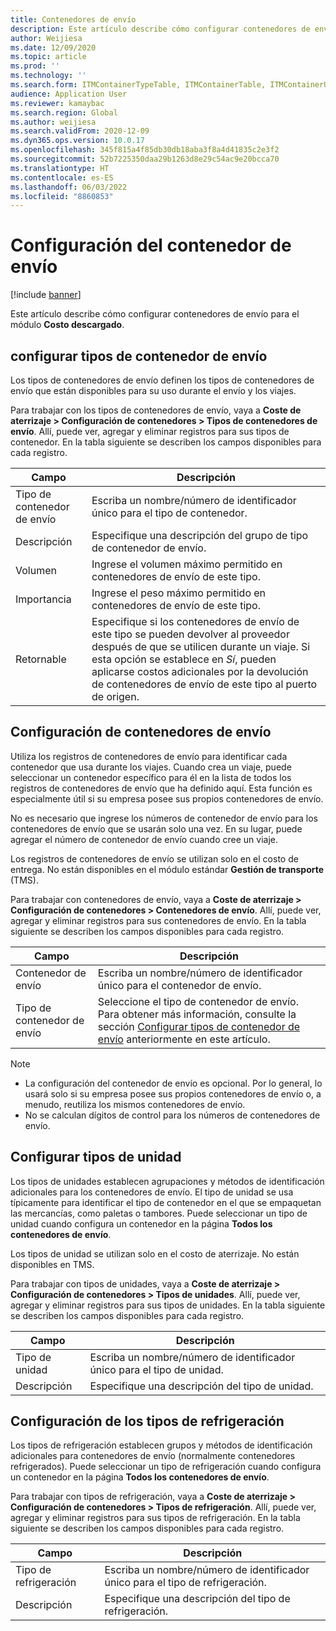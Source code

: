 ```yaml
---
title: Contenedores de envío
description: Este artículo describe cómo configurar contenedores de envío para el módulo de costo de entrega.
author: Weijiesa
ms.date: 12/09/2020
ms.topic: article
ms.prod: ''
ms.technology: ''
ms.search.form: ITMContainerTypeTable, ITMContainerTable, ITMContainerUnitTypeTable, ITMRefrigerationTypeTable, ITMContainersListPage, ITMContainers
audience: Application User
ms.reviewer: kamaybac
ms.search.region: Global
ms.author: weijiesa
ms.search.validFrom: 2020-12-09
ms.dyn365.ops.version: 10.0.17
ms.openlocfilehash: 345f815a4f85db30db18aba3f8a4d41835c2e3f2
ms.sourcegitcommit: 52b7225350daa29b1263d8e29c54ac9e20bcca70
ms.translationtype: HT
ms.contentlocale: es-ES
ms.lasthandoff: 06/03/2022
ms.locfileid: "8860853"
---
```

# <a name="shipping-container-setup"></a>Configuración del contenedor de envío

[!include [banner](../../includes/banner.md)]

Este artículo describe cómo configurar contenedores de envío para el módulo **Costo descargado**.

## <a name="set-up-shipping-container-types"></a><a id="shipping-container-types"></a>configurar tipos de contenedor de envío

Los tipos de contenedores de envío definen los tipos de contenedores de envío que están disponibles para su uso durante el envío y los viajes.

Para trabajar con los tipos de contenedores de envío, vaya a **Coste de aterrizaje \> Configuración de contenedores \> Tipos de contenedores de envío**. Allí, puede ver, agregar y eliminar registros para sus tipos de contenedor. En la tabla siguiente se describen los campos disponibles para cada registro.

| Campo | Descripción |
|---|---|
| Tipo de contenedor de envío | Escriba un nombre/número de identificador único para el tipo de contenedor. |
| Descripción | Especifique una descripción del grupo de tipo de contenedor de envío. |
| Volumen | Ingrese el volumen máximo permitido en contenedores de envío de este tipo. |
| Importancia | Ingrese el peso máximo permitido en contenedores de envío de este tipo. |
| Retornable | Especifique si los contenedores de envío de este tipo se pueden devolver al proveedor después de que se utilicen durante un viaje. Si esta opción se establece en *Sí*, pueden aplicarse costos adicionales por la devolución de contenedores de envío de este tipo al puerto de origen. |

## <a name="set-up-shipping-containers"></a>Configuración de contenedores de envío

Utiliza los registros de contenedores de envío para identificar cada contenedor que usa durante los viajes. Cuando crea un viaje, puede seleccionar un contenedor específico para él en la lista de todos los registros de contenedores de envío que ha definido aquí. Esta función es especialmente útil si su empresa posee sus propios contenedores de envío.

No es necesario que ingrese los números de contenedor de envío para los contenedores de envío que se usarán solo una vez. En su lugar, puede agregar el número de contenedor de envío cuando cree un viaje.

Los registros de contenedores de envío se utilizan solo en el costo de entrega. No están disponibles en el módulo estándar **Gestión de transporte** (TMS).

Para trabajar con contenedores de envío, vaya a **Coste de aterrizaje \> Configuración de contenedores \> Contenedores de envío**. Allí, puede ver, agregar y eliminar registros para sus contenedores de envío. En la tabla siguiente se describen los campos disponibles para cada registro.

| Campo | Descripción |
|---|---|
| Contenedor de envío | Escriba un nombre/número de identificador único para el contenedor de envío. |
| Tipo de contenedor de envío | Seleccione el tipo de contenedor de envío. Para obtener más información, consulte la sección [Configurar tipos de contenedor de envío](#shipping-container-types) anteriormente en este artículo. |

> [!NOTE]
> - La configuración del contenedor de envío es opcional. Por lo general, lo usará solo si su empresa posee sus propios contenedores de envío o, a menudo, reutiliza los mismos contenedores de envío.
> - No se calculan dígitos de control para los números de contenedores de envío.

## <a name="set-up-unit-types"></a><a name="unit-types"></a>Configurar tipos de unidad

Los tipos de unidades establecen agrupaciones y métodos de identificación adicionales para los contenedores de envío. El tipo de unidad se usa típicamente para identificar el tipo de contenedor en el que se empaquetan las mercancías, como paletas o tambores. Puede seleccionar un tipo de unidad cuando configura un contenedor en la página **Todos los contenedores de envío**.

Los tipos de unidad se utilizan solo en el costo de aterrizaje. No están disponibles en TMS.

Para trabajar con tipos de unidades, vaya a **Coste de aterrizaje \> Configuración de contenedores \> Tipos de unidades**. Allí, puede ver, agregar y eliminar registros para sus tipos de unidades. En la tabla siguiente se describen los campos disponibles para cada registro.

| Campo | Descripción |
|---|---|
| Tipo de unidad | Escriba un nombre/número de identificador único para el tipo de unidad. |
| Descripción | Especifique una descripción del tipo de unidad. |

## <a name="set-up-refrigeration-types"></a><a name="refrigeration-types"></a>Configuración de los tipos de refrigeración

Los tipos de refrigeración establecen grupos y métodos de identificación adicionales para contenedores de envío (normalmente contenedores refrigerados). Puede seleccionar un tipo de refrigeración cuando configura un contenedor en la página **Todos los contenedores de envío**.

Para trabajar con tipos de refrigeración, vaya a **Coste de aterrizaje \> Configuración de contenedores \> Tipos de refrigeración**. Allí, puede ver, agregar y eliminar registros para sus tipos de refrigeración. En la tabla siguiente se describen los campos disponibles para cada registro.

| Campo | Descripción |
|---|---|
| Tipo de refrigeración | Escriba un nombre/número de identificador único para el tipo de refrigeración. |
| Descripción | Especifique una descripción del tipo de refrigeración. |
